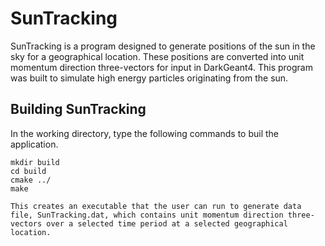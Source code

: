 # SunTracking

SunTracking is a program designed to generate positions of the sun in the sky for a geographical location. These positions are converted into unit momentum direction three-vectors for input in DarkGeant4. This program was built to simulate high energy particles originating from the sun. 

## Building SunTracking

In the working directory, type the following commands to buil the application.

```
mkdir build
cd build
cmake ../
make

This creates an executable that the user can run to generate data file, SunTracking.dat, which contains unit momentum direction three-vectors over a selected time period at a selected geographical location.
